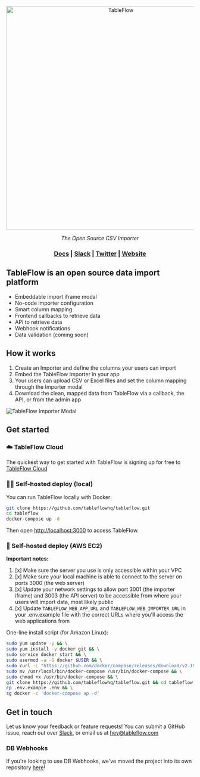 <div align="center">
<a href="https://tableflow.com"><img src="https://tableflow-assets-cdn.s3.amazonaws.com/TableFlow-readme-header.png" width="600" alt="TableFlow"></a>

<em>The Open Source CSV Importer</em>

<h3>
    <a href="https://tableflow.com/docs">Docs</a> |
    <a href="https://join.slack.com/t/tableflow/shared_invite/zt-1psu47idh-vnItf_BaWcIWih8flGZ0fw">Slack</a> |
    <a href="https://twitter.com/tableflow">Twitter</a> |
    <a href="https://tableflow.com">Website</a> 
</h3>

</div>

## TableFlow is an open source data import platform

* Embeddable import iframe modal
* No-code importer configuration
* Smart column mapping
* Frontend callbacks to retrieve data
* API to retrieve data
* Webhook notifications
* Data validation (coming soon)

## How it works

1. Create an Importer and define the columns your users can import
2. Embed the TableFlow Importer in your app
3. Your users can upload CSV or Excel files and set the column mapping through the Importer modal
4. Download the clean, mapped data from TableFlow via a callback, the API, or from the admin app

![TableFlow Importer Modal](https://tableflow-assets-cdn.s3.amazonaws.com/importer-modal-20230613b.png)

## Get started

### ☁️ TableFlow Cloud

The quickest way to get started with TableFlow is signing up for free
to [TableFlow Cloud](https://app.tableflow.com/signup)

### 👩‍💻 Self-hosted deploy (local)

You can run TableFlow locally with Docker:

```bash
git clone https://github.com/tableflowhq/tableflow.git
cd tableflow
docker-compose up -d
```

Then open [http://localhost:3000](http://localhost:3000) to access TableFlow.

### 🤖 Self-hosted deploy (AWS EC2)

**Important notes:**

1. [x] Make sure the server you use is only accessible within your VPC
2. [x] Make sure your local machine is able to connect to the server on ports 3000 (the web server)
3. [x] Update your network settings to allow port 3001 (the importer iframe) and 3003 (the API server) to be accessible
   from where your users will import data, most likely public
4. [x] Update `TABLEFLOW_WEB_APP_URL` and `TABLEFLOW_WEB_IMPORTER_URL` in your .env.example file with the correct URLs
   where you'll access the web applications from

One-line install script (for Amazon Linux):

```bash
sudo yum update -y && \
sudo yum install -y docker git && \
sudo service docker start && \
sudo usermod -a -G docker $USER && \
sudo curl -L "https://github.com/docker/compose/releases/download/v2.19.1/docker-compose-$(uname -s)-$(uname -m)" -o /usr/local/bin/docker-compose && \
sudo mv /usr/local/bin/docker-compose /usr/bin/docker-compose && \
sudo chmod +x /usr/bin/docker-compose && \
git clone https://github.com/tableflowhq/tableflow.git && cd tableflow && \
cp .env.example .env && \
sg docker -c 'docker-compose up -d'
```

## Get in touch

Let us know your feedback or feature requests! You can submit a GitHub issue, reach out
over [Slack](https://join.slack.com/t/tableflow/shared_invite/zt-1psu47idh-vnItf_BaWcIWih8flGZ0fw), or email us
at [hey@tableflow.com](mailto:hey@tableflow.com)

### DB Webhooks

If you're looking to use DB Webhooks, we've moved the project into its own
repository [here](https://github.com/tableflowhq/db-webhooks)!
